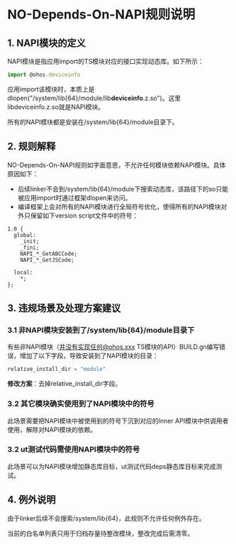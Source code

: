 # NO-Depends-On-NAPI规则说明



## 1. NAPI模块的定义

NAPI模块是指应用import的TS模块对应的接口实现动态库。如下所示：

```javascript
import @ohos.deviceinfo
```

应用import该模块时，本质上是dlopen("/system/lib{64}/module/lib**deviceinfo**.z.so")。这里libdeviceinfo.z.so就是NAPI模块。

所有的NAPI模块都是安装在/system/lib{64}/module目录下。

## 2. 规则解释

NO-Depends-On-NAPI规则如字面意思，不允许任何模块依赖NAPI模块。具体原因如下：

- 后续linker不会到/system/lib{64}/module下搜索动态库，该路径下的so只能被应用import时通过框架dlopen来访问。
- 编译框架上会对所有的NAPI模块进行全局符号优化，使得所有的NAPI模块对外只保留如下version script文件中的符号：

```apl
1.0 {
  global:
    _init;
    _fini;
    NAPI_*_GetABCCode;
    NAPI_*_GetJSCode;

  local:
    *;
};
```

## 3. 违规场景及处理方案建议

### 3.1 非NAPI模块安装到了/system/lib{64}/module目录下

有些非NAPI模块（并没有实现任何@ohos.xxx TS模块的API）BUILD.gn编写错误，增加了以下字段，导致安装到了NAPI模块的目录：

```go
relative_install_dir = "module"
```

**修改方案**：去掉relative_install_dir字段。

### 3.2 其它模块确实使用到了NAPI模块中的符号

此场景需要把NAPI模块中被使用到的符号下沉到对应的Inner API模块中供调用者使用，解除对NAPI模块的依赖。

### 3.2 ut测试代码需使用NAPI模块中的符号

此场景可以为NAPI模块增加静态库目标，ut测试代码deps静态库目标来完成测试。



## 4. 例外说明

由于linker后续不会搜索/system/lib{64}，此规则不允许任何例外存在。

当前的白名单列表只用于归档存量待整改模块，整改完成后需清零。

